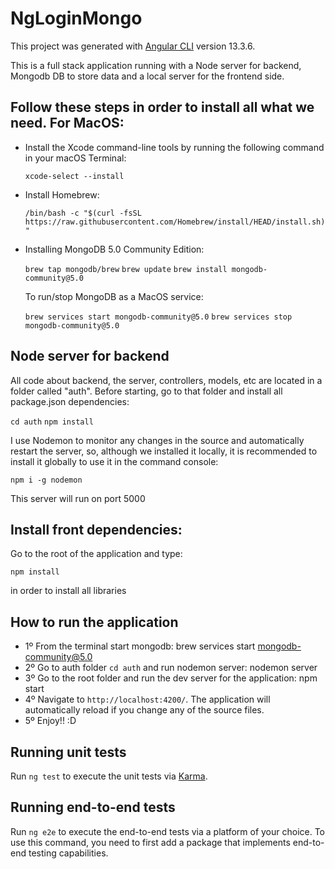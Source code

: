 # NgLoginMongo

This project was generated with [Angular CLI](https://github.com/angular/angular-cli) version 13.3.6.

This is a full stack application running with a Node server for backend, Mongodb DB to store data and a local server for the frontend side.

## Follow these steps in order to install all what we need. For MacOS:

- Install the Xcode command-line tools by running the following command in your macOS Terminal:

  `xcode-select --install`

- Install Homebrew:

  `/bin/bash -c "$(curl -fsSL https://raw.githubusercontent.com/Homebrew/install/HEAD/install.sh)"`

- Installing MongoDB 5.0 Community Edition:

  `brew tap mongodb/brew`
  `brew update`
  `brew install mongodb-community@5.0`

  To run/stop MongoDB as a MacOS service:

  `brew services start mongodb-community@5.0`
  `brew services stop mongodb-community@5.0`

## Node server for backend

All code about backend, the server, controllers, models, etc are located in a folder called "auth".
Before starting, go to that folder and install all package.json dependencies:

`cd auth`
`npm install`

I use Nodemon to monitor any changes in the source and automatically restart the server, so, although we installed it locally, it is recommended to install it globally to use it in the command console:

`npm i -g nodemon`

This server will run on port 5000

## Install front dependencies:

Go to the root of the application and type:

`npm install`

in order to install all libraries

## How to run the application

- 1º From the terminal start mongodb: brew services start mongodb-community@5.0
- 2º Go to auth folder `cd auth` and run nodemon server: nodemon server
- 3º Go to the root folder and run the dev server for the application: npm start
- 4º Navigate to `http://localhost:4200/`. The application will automatically reload if you change any of the source files.
- 5º Enjoy!! :D

## Running unit tests

Run `ng test` to execute the unit tests via [Karma](https://karma-runner.github.io).

## Running end-to-end tests

Run `ng e2e` to execute the end-to-end tests via a platform of your choice. To use this command, you need to first add a package that implements end-to-end testing capabilities.
